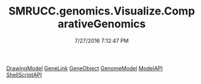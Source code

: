 ﻿---
title: SMRUCC.genomics.Visualize.ComparativeGenomics
date: 7/27/2016 7:12:47 PM
---

[DrawingModel](T-SMRUCC.genomics.Visualize.ComparativeGenomics.DrawingModel.html)
[GeneLink](T-SMRUCC.genomics.Visualize.ComparativeGenomics.GeneLink.html)
[GeneObject](T-SMRUCC.genomics.Visualize.ComparativeGenomics.GeneObject.html)
[GenomeModel](T-SMRUCC.genomics.Visualize.ComparativeGenomics.GenomeModel.html)
[ModelAPI](T-SMRUCC.genomics.Visualize.ComparativeGenomics.ModelAPI.html)
[ShellScriptAPI](T-SMRUCC.genomics.Visualize.ComparativeGenomics.ShellScriptAPI.html)

